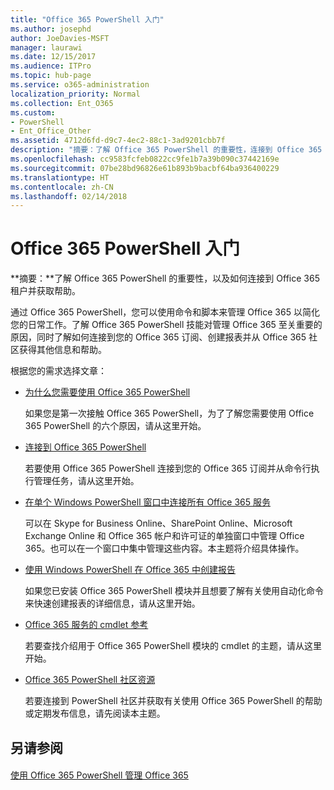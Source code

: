 ```yaml
---
title: "Office 365 PowerShell 入门"
ms.author: josephd
author: JoeDavies-MSFT
manager: laurawi
ms.date: 12/15/2017
ms.audience: ITPro
ms.topic: hub-page
ms.service: o365-administration
localization_priority: Normal
ms.collection: Ent_O365
ms.custom:
- PowerShell
- Ent_Office_Other
ms.assetid: 4712d6fd-d9c7-4ec2-88c1-3ad9201cbb7f
description: "摘要：了解 Office 365 PowerShell 的重要性，连接到 Office 365 租户，并获取帮助。"
ms.openlocfilehash: cc9583fcfeb0822cc9fe1b7a39b090c37442169e
ms.sourcegitcommit: 07be28bd96826e61b893b9bacbf64ba936400229
ms.translationtype: HT
ms.contentlocale: zh-CN
ms.lasthandoff: 02/14/2018
---
```

# <a name="getting-started-with-office-365-powershell"></a>Office 365 PowerShell 入门

 **摘要：**了解 Office 365 PowerShell 的重要性，以及如何连接到 Office 365 租户并获取帮助。
  
通过 Office 365 PowerShell，您可以使用命令和脚本来管理 Office 365 以简化您的日常工作。了解 Office 365 PowerShell 技能对管理 Office 365 至关重要的原因，同时了解如何连接到您的 Office 365 订阅、创建报表并从 Office 365 社区获得其他信息和帮助。
  
根据您的需求选择文章：
  
- [为什么您需要使用 Office 365 PowerShell](why-you-need-to-use-office-365-powershell.md)
    
    如果您是第一次接触 Office 365 PowerShell，为了了解您需要使用 Office 365 PowerShell 的六个原因，请从这里开始。 
    
- [连接到 Office 365 PowerShell](connect-to-office-365-powershell.md)
    
    若要使用 Office 365 PowerShell 连接到您的 Office 365 订阅并从命令行执行管理任务，请从这里开始。
    
- [在单个 Windows PowerShell 窗口中连接所有 Office 365 服务](connect-to-all-office-365-services-in-a-single-windows-powershell-window.md)
    
    可以在 Skype for Business Online、SharePoint Online、Microsoft Exchange Online 和 Office 365 帐户和许可证的单独窗口中管理 Office 365。也可以在一个窗口中集中管理这些内容。本主题将介绍具体操作。
    
- [使用 Windows PowerShell 在 Office 365 中创建报告](use-windows-powershell-to-create-reports-in-office-365.md)
    
    如果您已安装 Office 365 PowerShell 模块并且想要了解有关使用自动化命令来快速创建报表的详细信息，请从这里开始。 
    
- [Office 365 服务的 cmdlet 参考](cmdlet-references-for-office-365-services.md)
    
    若要查找介绍用于 Office 365 PowerShell 模块的 cmdlet 的主题，请从这里开始。
    
- [Office 365 PowerShell 社区资源](office-365-powershell-community-resources.md)
    
    若要连接到 PowerShell 社区并获取有关使用 Office 365 PowerShell 的帮助或定期发布信息，请先阅读本主题。
    
## <a name="see-also"></a>另请参阅

#### 

[使用 Office 365 PowerShell 管理 Office 365](manage-office-365-with-office-365-powershell.md)

